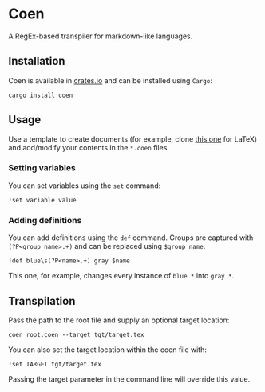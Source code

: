 # Coen

A RegEx-based transpiler for markdown-like languages.

## Installation

Coen is available in [crates.io](https://crates.io/crates/coen) and can be installed using `Cargo`:

```
cargo install coen
```

## Usage

Use a template to create documents (for example, clone [this one](https://github.com/coenproject/coen-template-tex) for LaTeX) and add/modify your contents in the `*.coen` files.

### Setting variables

You can set variables using the `set` command:

```
!set variable value
```

### Adding definitions

You can add definitions using the `def` command. Groups are captured with `(?P<group_name>.+)` and can be replaced using `$group_name`.

```
!def blue\s(?P<name>.+) gray $name
```

This one, for example, changes every instance of `blue *` into `gray *`.

## Transpilation

Pass the path to the root file and supply an optional target location:

```
coen root.coen --target tgt/target.tex
```

You can also set the target location within the coen file with:

```
!set TARGET tgt/target.tex
```

Passing the target parameter in the command line will override this value.

